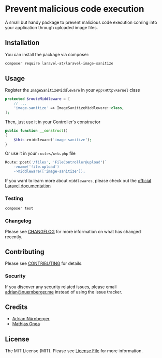 # Prevent malicious code execution

A small but handy package to prevent malicious code execution coming into your application through uploaded image files.

## Installation

You can install the package via composer:

```bash
composer require laravel-at/laravel-image-sanitize
```

## Usage

Register the `ImageSanitizeMiddleware` in your `App\Http\Kernel` class
``` php
protected $routeMiddleware = [
    // ...
    'image-sanitize' => ImageSanitizeMiddleware::class,
];  

```

Then, just use it in your Controller's constructor
``` php
public function __construct()
{
    $this->middleware('image-sanitize');
}
```

Or use it in your `routes/web.php` file
``` php
Route::post('/files', 'FileController@upload')`
    ->name('file.upload')
    ->middleware(['image-sanitize']);
```

If you want to learn more about `middlewares`, please check out the [official Laravel documentation](https://laravel.com/docs/master/middleware)

### Testing

``` bash
composer test
```

### Changelog

Please see [CHANGELOG](CHANGELOG.md) for more information on what has changed recently.

## Contributing

Please see [CONTRIBUTING](CONTRIBUTING.md) for details.

### Security

If you discover any security related issues, please email adrian@nuernberger.me instead of using the issue tracker.

## Credits

- [Adrian Nürnberger](https://github.com/nuernbergerA)
- [Mathias Onea](https://github.com/mathias_onea)

## License

The MIT License (MIT). Please see [License File](LICENSE.md) for more information.
